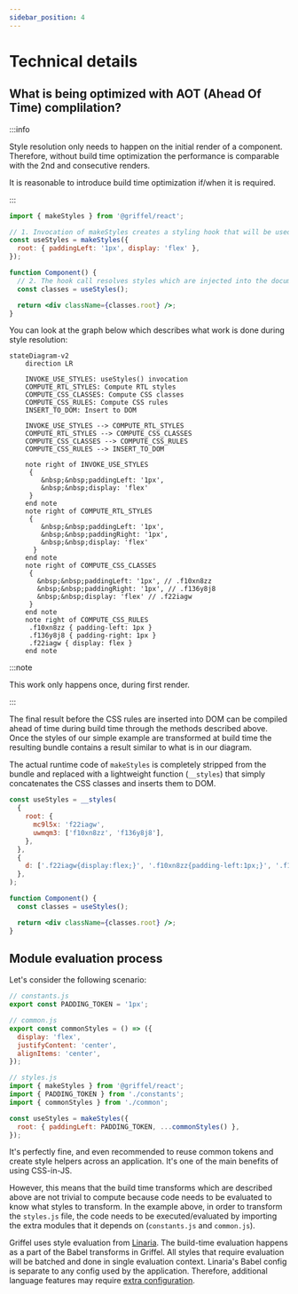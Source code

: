 ```yaml
---
sidebar_position: 4
---
```


# Technical details

## What is being optimized with AOT (Ahead Of Time) complilation?

:::info

Style resolution only needs to happen on the initial render of a component. Therefore, without build time optimization the performance is comparable with the 2nd and consecutive renders.

It is reasonable to introduce build time optimization if/when it is required.

:::

```jsx
import { makeStyles } from '@griffel/react';

// 1. Invocation of makeStyles creates a styling hook that will be used inside a component.
const useStyles = makeStyles({
  root: { paddingLeft: '1px', display: 'flex' },
});

function Component() {
  // 2. The hook call resolves styles which are injected into the document.
  const classes = useStyles();

  return <div className={classes.root} />;
}
```

You can look at the graph below which describes what work is done during style resolution:

```mermaid
stateDiagram-v2
    direction LR

    INVOKE_USE_STYLES: useStyles() invocation
    COMPUTE_RTL_STYLES: Compute RTL styles
    COMPUTE_CSS_CLASSES: Compute CSS classes
    COMPUTE_CSS_RULES: Compute CSS rules
    INSERT_TO_DOM: Insert to DOM

    INVOKE_USE_STYLES --> COMPUTE_RTL_STYLES
    COMPUTE_RTL_STYLES --> COMPUTE_CSS_CLASSES
    COMPUTE_CSS_CLASSES --> COMPUTE_CSS_RULES
    COMPUTE_CSS_RULES --> INSERT_TO_DOM

    note right of INVOKE_USE_STYLES
     {
        &nbsp;&nbsp;paddingLeft: '1px',
        &nbsp;&nbsp;display: 'flex'
     }
    end note
    note right of COMPUTE_RTL_STYLES
     {
        &nbsp;&nbsp;paddingLeft: '1px',
        &nbsp;&nbsp;paddingRight: '1px',
        &nbsp;&nbsp;display: 'flex'
      }
    end note
    note right of COMPUTE_CSS_CLASSES
     {
       &nbsp;&nbsp;paddingLeft: '1px', // .f10xn8zz
       &nbsp;&nbsp;paddingRight: '1px', // .f136y8j8
       &nbsp;&nbsp;display: 'flex' // .f22iagw
     }
    end note
    note right of COMPUTE_CSS_RULES
     .f10xn8zz { padding-left: 1px }
     .f136y8j8 { padding-right: 1px }
     .f22iagw { display: flex }
    end note
```

:::note

This work only happens once, during first render.

:::

The final result before the CSS rules are inserted into DOM can be compiled ahead of time during build time through the methods described above.
Once the styles of our simple example are transformed at build time the resulting bundle contains a result similar to what is in our diagram.

The actual runtime code of `makeStyles` is completely stripped from the bundle and replaced with a lightweight function (`__styles`) that simply concatenates the CSS classes and inserts them to DOM.

```jsx
const useStyles = __styles(
  {
    root: {
      mc9l5x: 'f22iagw',
      uwmqm3: ['f10xn8zz', 'f136y8j8'],
    },
  },
  {
    d: ['.f22iagw{display:flex;}', '.f10xn8zz{padding-left:1px;}', '.f136y8j8{padding-right:1px;}'],
  },
);

function Component() {
  const classes = useStyles();

  return <div className={classes.root} />;
}
```

## Module evaluation process

Let's consider the following scenario:

```js
// constants.js
export const PADDING_TOKEN = '1px';
```

```js
// common.js
export const commonStyles = () => ({
  display: 'flex',
  justifyContent: 'center',
  alignItems: 'center',
});
```

```js
// styles.js
import { makeStyles } from '@griffel/react';
import { PADDING_TOKEN } from './constants';
import { commonStyles } from './common';

const useStyles = makeStyles({
  root: { paddingLeft: PADDING_TOKEN, ...commonStyles() },
});
```

It's perfectly fine, and even recommended to reuse common tokens and create style helpers across an application.
It's one of the main benefits of using CSS-in-JS.

However, this means that the build time transforms which are described above are not trivial to compute because code needs to be evaluated to know what styles to transform.
In the example above, in order to transform the `styles.js` file, the code needs to be executed/evaluated by importing the extra modules that it depends on (`constants.js` and `common.js`).

Griffel uses style evaluation from [Linaria](https://linaria.dev/).
The build-time evaluation happens as a part of the Babel transforms in Griffel. All styles that require evaluation will be batched and done in single evaluation context.
Linaria's Babel config is separate to any config used by the application.
Therefore, additional language features may require [extra configuration](/react/ahead-of-time-compilation/with-babel#configuration).
